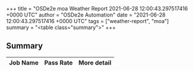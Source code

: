 +++
title = "OSDe2e moa Weather Report 2021-06-28 12:00:43.297517416 +0000 UTC"
author = "OSDe2e Automation"
date = "2021-06-28 12:00:43.297517416 +0000 UTC"
tags = ["weather-report", "moa"]
summary = "<table class=\"summary\"></table>"
+++
## Summary

| Job Name | Pass Rate | More detail |
|----------|-----------|-------------|




